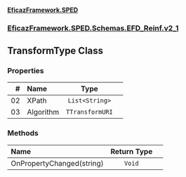 #### [EficazFramework.SPED](EficazFrameworkSPED.md 'EficazFramework SPED')
### [EficazFramework.SPED.Schemas.EFD_Reinf.v2_1](EficazFramework.SPED.Schemas.EFD_Reinf.v2_1.md 'EficazFramework.SPED.Schemas.EFD_Reinf.v2_1')

## TransformType Class
### Properties

| # | Name | Type | |
| ---: | :--- | :---: | :--- |
| 02 | XPath | `List<String>` |  |
| 03 | Algorithm | `TTransformURI` |  |
### Methods

| Name | Return Type | |
| :--- | :---: | :--- |
| OnPropertyChanged(string) | `Void` |  |
